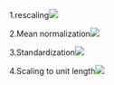 1.rescaling![ ](https://pic3.zhimg.com/80/v2-1874c0fd4801124ad29d6b2ff5d78d56_hd.jpg)


2.Mean normalization![ ](https://pic4.zhimg.com/80/v2-1232fae014a02e150ed2b78e463a16ce_hd.jpg)


3.Standardization![ ](https://pic2.zhimg.com/80/v2-9734f7841b544443b591bfbf54a7f041_hd.jpg)



4.Scaling to unit length![ ](https://pic2.zhimg.com/80/v2-ca8f8c4e0c60572bc2f0ecce563f006e_hd.jpg)

